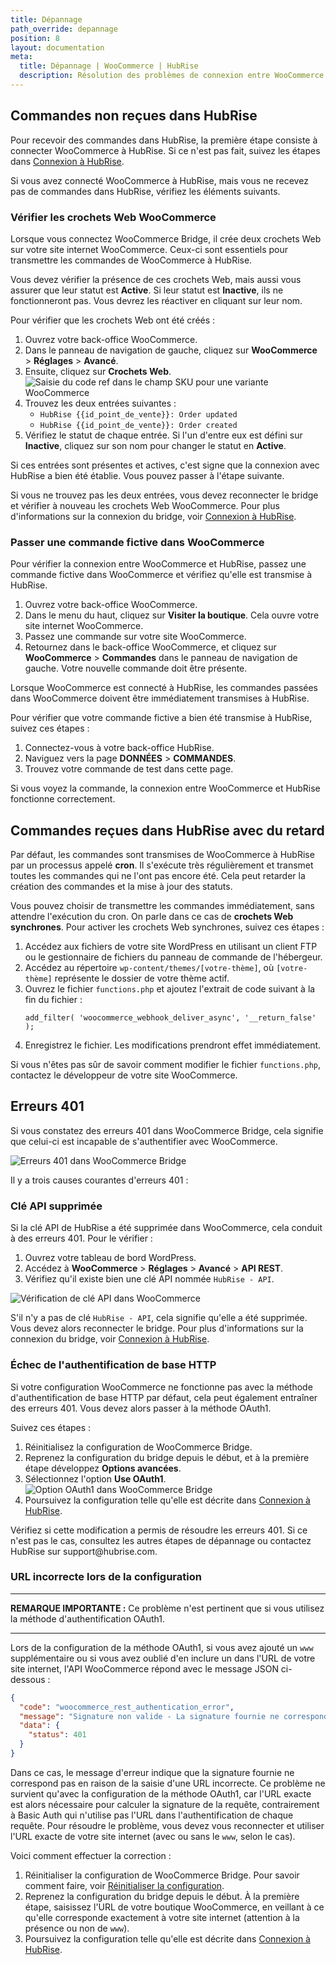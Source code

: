 ```yaml
---
title: Dépannage
path_override: depannage
position: 8
layout: documentation
meta:
  title: Dépannage | WooCommerce | HubRise
  description: Résolution des problèmes de connexion entre WooCommerce et HubRise pour que votre logiciel de caisse et les autres apps fonctionnent de manière cohérente. Connectez les apps et synchronisez vos données.
---
```


## Commandes non reçues dans HubRise

Pour recevoir des commandes dans HubRise, la première étape consiste à connecter WooCommerce à HubRise. Si ce n'est pas fait, suivez les étapes dans [Connexion à HubRise](/apps/woocommerce/connect-hubrise).

Si vous avez connecté WooCommerce à HubRise, mais vous ne recevez pas de commandes dans HubRise, vérifiez les éléments suivants.

### Vérifier les crochets Web WooCommerce

Lorsque vous connectez WooCommerce Bridge, il crée deux crochets Web sur votre site internet WooCommerce. Ceux-ci sont essentiels pour transmettre les commandes de WooCommerce à HubRise.

Vous devez vérifier la présence de ces crochets Web, mais aussi vous assurer que leur statut est **Active**. Si leur statut est **Inactive**, ils ne fonctionneront pas. Vous devrez les réactiver en cliquant sur leur nom.

Pour vérifier que les crochets Web ont été créés :

1. Ouvrez votre back-office WooCommerce.
2. Dans le panneau de navigation de gauche, cliquez sur **WooCommerce** > **Réglages** > **Avancé**.
3. Ensuite, cliquez sur **Crochets Web**.
   ![Saisie du code ref dans le champ SKU pour une variante WooCommerce](./images/010-woocommerce-webhooks.png)
4. Trouvez les deux entrées suivantes :
   - `HubRise {{id_point_de_vente}}: Order updated`
   - `HubRise {{id_point_de_vente}}: Order created`
5. Vérifiez le statut de chaque entrée. Si l'un d'entre eux est défini sur **Inactive**, cliquez sur son nom pour changer le statut en **Active**.

Si ces entrées sont présentes et actives, c'est signe que la connexion avec HubRise a bien été établie. Vous pouvez passer à l'étape suivante.

Si vous ne trouvez pas les deux entrées, vous devez reconnecter le bridge et vérifier à nouveau les crochets Web WooCommerce. Pour plus d'informations sur la connexion du bridge, voir [Connexion à HubRise](/apps/woocommerce/connect-hubrise).

### Passer une commande fictive dans WooCommerce

Pour vérifier la connexion entre WooCommerce et HubRise, passez une commande fictive dans WooCommerce et vérifiez qu'elle est transmise à HubRise.

1. Ouvrez votre back-office WooCommerce.
2. Dans le menu du haut, cliquez sur **Visiter la boutique**. Cela ouvre votre site internet WooCommerce.
3. Passez une commande sur votre site WooCommerce.
4. Retournez dans le back-office WooCommerce, et cliquez sur **WooCommerce** > **Commandes** dans le panneau de navigation de gauche. Votre nouvelle commande doit être présente.

Lorsque WooCommerce est connecté à HubRise, les commandes passées dans WooCommerce doivent être immédiatement transmises à HubRise.

Pour vérifier que votre commande fictive a bien été transmise à HubRise, suivez ces étapes :

1. Connectez-vous à votre back-office HubRise.
2. Naviguez vers la page **DONNÉES** > **COMMANDES**.
3. Trouvez votre commande de test dans cette page.

Si vous voyez la commande, la connexion entre WooCommerce et HubRise fonctionne correctement.

## Commandes reçues dans HubRise avec du retard

Par défaut, les commandes sont transmises de WooCommerce à HubRise par un processus appelé **cron**. Il s'exécute très régulièrement et transmet toutes les commandes qui ne l'ont pas encore été. Cela peut retarder la création des commandes et la mise à jour des statuts.

Vous pouvez choisir de transmettre les commandes immédiatement, sans attendre l'exécution du cron. On parle dans ce cas de **crochets Web synchrones**. Pour activer les crochets Web synchrones, suivez ces étapes :

1. Accédez aux fichiers de votre site WordPress en utilisant un client FTP ou le gestionnaire de fichiers du panneau de commande de l'hébergeur.
2. Accédez au répertoire `wp-content/themes/[votre-thème]`, où `[votre-thème]` représente le dossier de votre thème actif.
3. Ouvrez le fichier `functions.php` et ajoutez l'extrait de code suivant à la fin du fichier :
   ```
   add_filter( 'woocommerce_webhook_deliver_async', '__return_false' );
   ```
4. Enregistrez le fichier. Les modifications prendront effet immédiatement.

Si vous n'êtes pas sûr de savoir comment modifier le fichier `functions.php`, contactez le développeur de votre site WooCommerce.

## Erreurs 401

Si vous constatez des erreurs 401 dans WooCommerce Bridge, cela signifie que celui-ci est incapable de s'authentifier avec WooCommerce.

![Erreurs 401 dans WooCommerce Bridge](./images/015-woocommerce-401-errors.png)

Il y a trois causes courantes d'erreurs 401 :

### Clé API supprimée

Si la clé API de HubRise a été supprimée dans WooCommerce, cela conduit à des erreurs 401. Pour le vérifier :

1. Ouvrez votre tableau de bord WordPress.
2. Accédez à **WooCommerce** > **Réglages** > **Avancé** > **API REST**.
3. Vérifiez qu'il existe bien une clé API nommée `HubRise - API`.

![Vérification de clé API dans WooCommerce](./images/014-woocommerce-rest-api.png)

S'il n'y a pas de clé `HubRise - API`, cela signifie qu'elle a été supprimée. Vous devez alors reconnecter le bridge. Pour plus d'informations sur la connexion du bridge, voir [Connexion à HubRise](/apps/woocommerce/connect-hubrise).

### Échec de l'authentification de base HTTP

Si votre configuration WooCommerce ne fonctionne pas avec la méthode d'authentification de base HTTP par défaut, cela peut également entraîner des erreurs 401. Vous devez alors passer à la méthode OAuth1.

Suivez ces étapes :

1. Réinitialisez la configuration de WooCommerce Bridge.
2. Reprenez la configuration du bridge depuis le début, et à la première étape développez **Options avancées**.
3. Sélectionnez l'option **Use OAuth1**.
   ![Option OAuth1 dans WooCommerce Bridge](./images/013-woocommerce-step-1-advanced.png)
4. Poursuivez la configuration telle qu'elle est décrite dans [Connexion à HubRise](/apps/woocommerce/connect-hubrise).

Vérifiez si cette modification a permis de résoudre les erreurs 401. Si ce n'est pas le cas, consultez les autres étapes de dépannage ou contactez HubRise sur support\@hubrise.com.

### URL incorrecte lors de la configuration

---

**REMARQUE IMPORTANTE :** Ce problème n'est pertinent que si vous utilisez la méthode d'authentification OAuth1.

---

Lors de la configuration de la méthode OAuth1, si vous avez ajouté un `www` supplémentaire ou si vous avez oublié d'en inclure un dans l'URL de votre site internet, l'API WooCommerce répond avec le message JSON ci-dessous :

```json
{
  "code": "woocommerce_rest_authentication_error",
  "message": "Signature non valide - La signature fournie ne correspond pas.",
  "data": {
    "status": 401
  }
}
```

Dans ce cas, le message d'erreur indique que la signature fournie ne correspond pas en raison de la saisie d'une URL incorrecte. Ce problème ne survient qu'avec la configuration de la méthode OAuth1, car l'URL exacte est alors nécessaire pour calculer la signature de la requête, contrairement à Basic Auth qui n'utilise pas l'URL dans l'authentification de chaque requête. Pour résoudre le problème, vous devez vous reconnecter et utiliser l'URL exacte de votre site internet (avec ou sans le `www`, selon le cas).

Voici comment effectuer la correction :

1. Réinitialiser la configuration de WooCommerce Bridge. Pour savoir comment faire, voir [Réinitialiser la configuration](/apps/woocommerce/configuration#reset).
2. Reprenez la configuration du bridge depuis le début. À la première étape, saisissez l'URL de votre boutique WooCommerce, en veillant à ce qu'elle corresponde exactement à votre site internet (attention à la présence ou non de `www`).
3. Poursuivez la configuration telle qu'elle est décrite dans [Connexion à HubRise](/apps/woocommerce/connect-hubrise).

